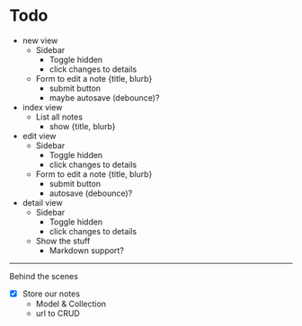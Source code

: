 # Todo

* new view
    - Sidebar
        + Toggle hidden
        + click changes to details
    - Form to edit a note {title, blurb}
        + submit button
        + maybe autosave (debounce)?
* index view
    - List all notes
        + show {title, blurb}
* edit view
    - Sidebar
        + Toggle hidden
        + click changes to details
    - Form to edit a note {title, blurb}
        + submit button
        + autosave (debounce)?
* detail view
    - Sidebar
        + Toggle hidden
        + click changes to details
    - Show the stuff
        + Markdown support?


---

Behind the scenes

* [X] Store our notes
    - Model & Collection
    - url to CRUD
